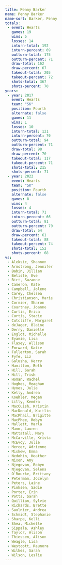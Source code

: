 ```yaml
---
title: Penny Barker
name: Penny Barker
name-sort: Barker, Penny
totals:
 - event: Hearts
   games: 19
   wins: 5
   losses: 14
   inturn-total: 192
   inturn-percent: 69
   outturn-total: 175
   outturn-percent: 71
   draw-total: 162
   draw-percent: 67
   takeout-total: 205
   takeout-percent: 72
   shots-total: 367
   shots-percent: 70
years:
 - year: 2017
   event: Hearts
   team: "SK"
   position: Fourth
   alternate: false
   games: 11
   wins: 1
   losses: 10
   inturn-total: 121
   inturn-percent: 70
   outturn-total: 94
   outturn-percent: 71
   draw-total: 98
   draw-percent: 70
   takeout-total: 117
   takeout-percent: 71
   shots-total: 215
   shots-percent: 71
 - year: 2022
   event: Hearts
   team: "SK"
   position: Fourth
   alternate: false
   games: 8
   wins: 4
   losses: 4
   inturn-total: 71
   inturn-percent: 66
   outturn-total: 81
   outturn-percent: 70
   draw-total: 64
   draw-percent: 61
   takeout-total: 88
   takeout-percent: 74
   shots-total: 152
   shots-percent: 68
vs:
 - Aleksic, Shannon
 - Armstrong, Jennifer
 - Babin, Jillian
 - Belisle, Eve
 - Birt, Suzanne
 - Cameron, Kate
 - Campbell, Jolene
 - Carey, Chelsea
 - Christianson, Marie
 - Cormier, Sharon
 - Courtney, Joanne
 - Curtis, Erica
 - Curtis, Stacie
 - Cutcliffe, Margaret
 - deJager, Blaine
 - Derry, Danielle
 - Englot, Michelle
 - Eyamie, Lisa
 - Flaxey, Allison
 - Forward, Katie
 - Fullerton, Sarah
 - Fyfe, Liz
 - Galusha, Kerry
 - Hamilton, Beth
 - Hill, Sarah
 - Hill, Trish
 - Homan, Rachel
 - Hughes, Meaghan
 - Hynes, Julie
 - Kelly, Andrea
 - Koehler, Megan
 - Lilly, Kendra
 - MacCuish, Kristin
 - MacDonald, Kaitlin
 - MacPhail, Brigitte
 - MacPhee, Robyn
 - Mallett, Marla
 - Mann, Lauren
 - Mattatall, Mary
 - McCarville, Krista
 - McEvoy, Julie
 - Mercer, Adrienne
 - Miskew, Emma
 - Nedohin, Heather
 - Nixon, Amy
 - Njegovan, Robyn
 - Njegovan, Selena
 - O'Rourke, Brittany
 - Peterman, Jocelyn
 - Peters, Laine
 - Pinksen, Sadie
 - Porter, Erin
 - Potts, Sarah
 - Quillian, Sylvie
 - Richards, Brette
 - Saulnier, Andrea
 - Schmidt, Stephanie
 - Sharpe, Kelli
 - Shea, Michelle
 - Sippala, Ashley
 - Taylor, Alison
 - Thiessen, Alison
 - Weagle, Lisa
 - Westcott, Raunora
 - Wilkes, Sarah
 - Wilson, Leslie
---
```

